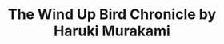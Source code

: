 ---
title: The Wind Up Bird Chronicle by Haruki Murakami
tags: [Story,⭐⭐⭐⭐⭐⭐⭐⭐☆☆ 8/10,Japan,Low Fantasy,Murakami]
---